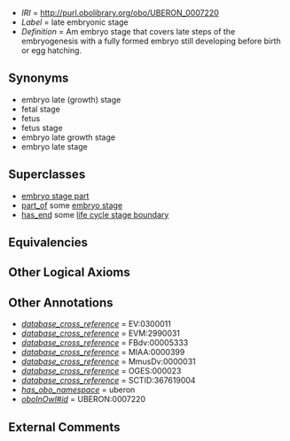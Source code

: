  * *IRI* = http://purl.obolibrary.org/obo/UBERON_0007220
 * *Label* = late embryonic stage
 * *Definition* = Am embryo stage that covers late steps of the embryogenesis with a fully formed embryo still developing before birth or egg hatching.

## Synonyms

 * embryo late (growth) stage
 * fetal stage
 * fetus
 * fetus stage
 * embryo late growth stage
 * embryo late stage

## Superclasses

 * [embryo stage part](../../UBERON/67/UBERON_0000067.md)
 * [part_of](../../BFO/50/BFO_0000050.md) some [embryo stage](../../UBERON/68/UBERON_0000068.md)
 * [has_end](../../core#has/nd/core#has_end.md) some [life cycle stage boundary](../../UBERON/03/UBERON_0000103.md)

## Equivalencies


## Other Logical Axioms


## Other Annotations

 * *[database_cross_reference](../../ef/oboInOwl#hasDbXref.md)* = EV:0300011
 * *[database_cross_reference](../../ef/oboInOwl#hasDbXref.md)* = EVM:2990031
 * *[database_cross_reference](../../ef/oboInOwl#hasDbXref.md)* = FBdv:00005333
 * *[database_cross_reference](../../ef/oboInOwl#hasDbXref.md)* = MIAA:0000399
 * *[database_cross_reference](../../ef/oboInOwl#hasDbXref.md)* = MmusDv:0000031
 * *[database_cross_reference](../../ef/oboInOwl#hasDbXref.md)* = OGES:000023
 * *[database_cross_reference](../../ef/oboInOwl#hasDbXref.md)* = SCTID:367619004
 * *[has_obo_namespace](../../ce/oboInOwl#hasOBONamespace.md)* = uberon
 * *[oboInOwl#id](../../id/oboInOwl#id.md)* = UBERON:0007220

## External Comments

